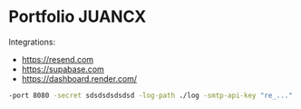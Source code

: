 # Portfolio JUANCX

Integrations:

* https://resend.com
* https://supabase.com
* https://dashboard.render.com/

```bash
-port 8080 -secret sdsdsdsdsdsd -log-path ./log -smtp-api-key "re_..." -smtp-to "example@gmail.com" -supabase-url "https://{id_poject}.supabase.co/graphql/v1" -supabase-api-key "eyJ..."
```